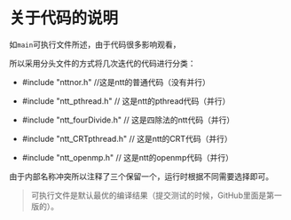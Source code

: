 # 关于代码的说明

如`main`可执行文件所述，由于代码很多影响观看，

所以采用分头文件的方式将几次迭代的代码进行分类：

* #include "nttnor.h" //这是ntt的普通代码（没有并行）

* #include "ntt_pthread.h" // 这是ntt的pthread代码（并行）

* #include "ntt_fourDivide.h" // 这是四除法的ntt代码（并行）

* #include "ntt_CRTpthread.h" // 这是ntt的CRT代码（并行）

* #include "ntt_openmp.h"  // 这是ntt的openmp代码（并行）

由于内部名称冲突所以注释了三个保留一个，运行时根据不同需要选择即可。

> 可执行文件是默认最优的编译结果（提交测试的时候，GitHub里面是第一版的）。
